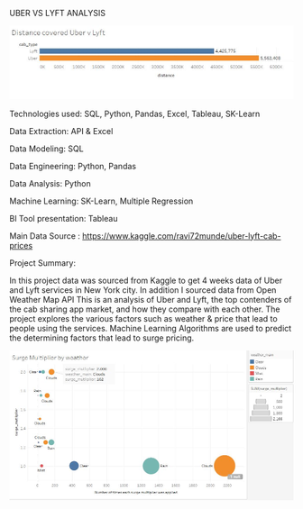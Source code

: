 UBER VS LYFT ANALYSIS

![](https://github.com/lquasem/Uber-vs-Lyft-Data-Analysis/blob/master/New%20folder/Distance.jpg)

Technologies used: SQL, Python, Pandas, Excel, Tableau, SK-Learn

Data Extraction: API & Excel

Data Modeling: SQL

Data Engineering: Python, Pandas

Data Analysis: Python

Machine Learning: SK-Learn, Multiple Regression

BI Tool presentation: Tableau



Main Data Source : https://www.kaggle.com/ravi72munde/uber-lyft-cab-prices

Project Summary: 

In this project data was sourced from Kaggle to get 4 weeks data of Uber and Lyft services in New York city.
In addition I sourced data from Open Weather Map API
This is an analysis of Uber and Lyft, the top contenders of the cab sharing app market, and how they compare with each other. The project explores the various factors such as weather & price that lead to people using the services. Machine Learning Algorithms are used to predict the determining factors that lead to surge pricing.




![](https://github.com/lquasem/Uber-vs-Lyft-Data-Analysis/blob/master/New%20folder/surge_weather.JPG)
